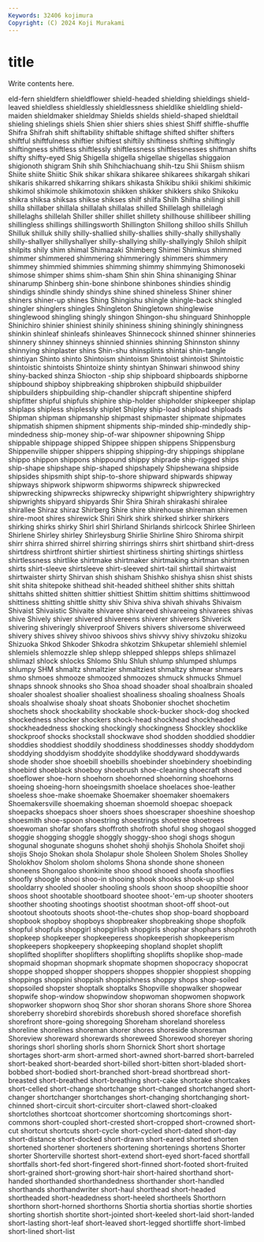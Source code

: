 ```yaml
---
Keywords: 32406 kojimura
Copyright: (C) 2024 Koji Murakami
---
```


# title

Write contents here.



eld-fern shieldfern shieldflower shield-headed shielding shieldings shield-leaved shieldless shieldlessly shieldlessness
shieldlike shieldling shield-maiden shieldmaker shieldmay Shields shields shield-shaped shieldtail shieling
shielings shiels Shien shier shiers shies shiest Shiff shiffle-shuffle Shifra
Shifrah shift shiftability shiftable shiftage shifted shifter shifters shiftful shiftfulness
shiftier shiftiest shiftily shiftiness shifting shiftingly shiftingness shiftless shiftlessly shiftlessness
shiftlessnesses shiftman shifts shifty shifty-eyed Shig Shigella shigella shigellae shigellas
shiggaion shigionoth shigram Shih shih Shihchiachuang shih-tzu Shii Shiism shiism
Shiite shiite Shiitic Shik shikar shikara shikaree shikarees shikargah shikari
shikaris shikarred shikarring shikars shikasta Shikibu shikii shikimi shikimic shikimol
shikimole shikimotoxin shikken shikker shikkers shiko Shikoku shikra shiksa shiksas
shikse shikses shilf shilfa Shilh Shilha shilingi shill shilla shillaber
shillala shillalah shillalas shilled Shillelagh shillelagh shillelaghs shillelah Shiller shiller
shillet shillety shillhouse shillibeer shilling shillingless shillings shillingsworth Shillington Shillong
shilloo shills Shilluh Shilluk shilluk shilly shilly-shallied shilly-shallies shilly-shally shillyshally
shilly-shallyer shillyshallyer shilly-shallying shilly-shallyingly Shiloh shilpit shilpits shily shim shimal
Shimazaki Shimberg Shimei Shimkus shimmed shimmer shimmered shimmering shimmeringly shimmers
shimmery shimmey shimmied shimmies shimming shimmy shimmying Shimonoseki shimose shimper
shims shim-sham Shin shin Shina shinaniging Shinar shinarump Shinberg shin-bone
shinbone shinbones shindies shindig shindigs shindle shindy shindys shine shined
shineless Shiner shiner shiners shiner-up shines Shing Shingishu shingle shingle-back
shingled shingler shinglers shingles Shingleton Shingletown shinglewise shinglewood shingling shingly
shingon Shingon-shu shinguard Shinhopple Shinichiro shinier shiniest shinily shininess shining
shiningly shiningness shinkin shinleaf shinleafs shinleaves Shinnecock shinned shinner shinneries
shinnery shinney shinneys shinnied shinnies shinning Shinnston shinny shinnying shinplaster
shins Shin-shu shinsplints shintai shin-tangle shintiyan Shinto shinto Shintoism shintoism
Shintoist shintoist Shintoistic shintoistic shintoists Shintoize shinty shintyan Shinwari shinwood
shiny shiny-backed shinza Shiocton -ship ship shipboard shipboards shipborne shipbound
shipboy shipbreaking shipbroken shipbuild shipbuilder shipbuilders shipbuilding ship-chandler shipcraft shipentine
shipferd shipfitter shipful shipfuls shiphire ship-holder shipholder shipkeeper shiplap shiplaps
shipless shiplessly shiplet Shipley ship-load shipload shiploads Shipman shipman shipmanship
shipmast shipmaster shipmate shipmates shipmatish shipmen shipment shipments ship-minded ship-mindedly
ship-mindedness ship-money ship-of-war shipowner shipowning Shipp shippable shippage shipped Shippee
shippen shippens Shippensburg Shippenville shipper shippers shipping shipping-dry shippings shipplane
shippo shippon shippons shippound shippy shiprade ship-rigged ships ship-shape shipshape
ship-shaped shipshapely Shipshewana shipside shipsides shipsmith shipt ship-to-shore shipward shipwards
shipway shipways shipwork shipworm shipworms shipwreck shipwrecked shipwrecking shipwrecks shipwrecky
shipwright shipwrightery shipwrightry shipwrights shipyard shipyards Shir Shira Shirah shirakashi
shiralee shirallee Shiraz shiraz Shirberg Shire shire shirehouse shireman shiremen
shire-moot shires shirewick Shiri Shirk shirk shirked shirker shirkers shirking
shirks shirky Shirl shirl Shirland Shirlands shirlcock Shirlee Shirleen Shirlene
Shirley shirley Shirleysburg Shirlie Shirline Shiro Shiroma shirpit shirr shirra
shirred shirrel shirring shirrings shirrs shirt shirtband shirt-dress shirtdress shirtfront
shirtier shirtiest shirtiness shirting shirtings shirtless shirtlessness shirtlike shirtmake shirtmaker
shirtmaking shirtman shirtmen shirts shirt-sleeve shirtsleeve shirt-sleeved shirt-tail shirttail shirtwaist
shirtwaister shirty Shirvan shish shisham Shishko shishya shisn shist shists
shit shita shitepoke shithead shit-headed shitheel shither shits shittah shittahs
shitted shitten shittier shittiest Shittim shittim shittims shittimwood shittiness shitting
shittle shitty shiv Shiva shiva shivah shivahs Shivaism Shivaist Shivaistic
Shivaite shivaree shivareed shivareeing shivarees shivas shive Shively shiver shivered
shivereens shiverer shiverers Shiverick shivering shiveringly shiverproof Shivers shivers shiversome
shiverweed shivery shives shivey shivoo shivoos shivs shivvy shivy shivzoku
shizoku Shizuoka Shkod Shkoder Shkodra shkotzim Shkupetar shlemiehl shlemiel shlemiels
shlemozzle shlep shlepp shlepped shlepps shleps shlimazel shlimazl shlock shlocks
Shlomo Shlu Shluh shlump shlumped shlumps shlumpy SHM shmaltz shmaltzier
shmaltziest shmaltzy shmear shmears shmo shmoes shmooze shmoozed shmoozes shmuck
shmucks Shmuel shnaps shnook shnooks sho Shoa shoad shoader shoal
shoalbrain shoaled shoaler shoalest shoalier shoaliest shoaliness shoaling shoalness Shoals
shoals shoalwise shoaly shoat shoats Shobonier shochet shochetim shochets shock
shockability shockable shock-bucker shock-dog shocked shockedness shocker shockers shock-head shockhead
shockheaded shockheadedness shocking shockingly shockingness Shockley shocklike shockproof shocks shockstall
shockwave shod shodden shoddied shoddier shoddies shoddiest shoddily shoddiness shoddinesses
shoddy shoddydom shoddying shoddyism shoddyite shoddylike shoddyward shoddywards shode shoder
shoe shoebill shoebills shoebinder shoebindery shoebinding shoebird shoeblack shoeboy shoebrush
shoe-cleaning shoecraft shoed shoeflower shoe-horn shoehorn shoehorned shoehorning shoehorns shoeing
shoeing-horn shoeingsmith shoelace shoelaces shoe-leather shoeless shoe-make shoemake Shoemaker shoemaker
shoemakers Shoemakersville shoemaking shoeman shoemold shoepac shoepack shoepacks shoepacs shoer
shoers shoes shoescraper shoeshine shoeshop shoesmith shoe-spoon shoestring shoestrings shoetree
shoetrees shoewoman shofar shofars shoffroth shofroth shoful shog shogaol shogged
shoggie shogging shoggle shoggly shoggy-shoo shogi shogs shogun shogunal shogunate
shoguns shohet shohji shohjis Shohola Shoifet shoji shojis Shojo Shokan
shola Sholapur shole Sholeen Sholem Sholes Sholley Sholokhov Sholom sholom
sholoms Shona shonde shone shoneen shoneens Shongaloo shonkinite shoo shood
shooed shoofa shooflies shoofly shoogle shooi shoo-in shooing shook shooks
shook-up shool shooldarry shooled shooler shooling shools shoon shoop shoopiltie
shoor shoos shoot shootable shootboard shootee shoot-'em-up shooter shooters shoother
shooting shootings shootist shootman shoot-off shoot-out shootout shootouts shoots shoot-the-chutes
shop shop-board shopboard shopbook shopboy shopboys shopbreaker shopbreaking shope shopfolk
shopful shopfuls shopgirl shopgirlish shopgirls shophar shophars shophroth shopkeep shopkeeper
shopkeeperess shopkeeperish shopkeeperism shopkeepers shopkeepery shopkeeping shopland shoplet shoplift shoplifted
shoplifter shoplifters shoplifting shoplifts shoplike shop-made shopmaid shopman shopmark shopmate
shopmen shopocracy shopocrat shoppe shopped shopper shoppers shoppes shoppier shoppiest
shopping shoppings shoppini shoppish shoppishness shoppy shops shop-soiled shopsoiled shopster
shoptalk shoptalks Shopville shopwalker shopwear shopwife shop-window shopwindow shopwoman shopwomen
shopwork shopworker shopworn shoq Shor shor shoran shorans Shore shore
Shorea shoreberry shorebird shorebirds shorebush shored shoreface shorefish shorefront shore-going
shoregoing Shoreham shoreland shoreless shoreline shorelines shoreman shorer shores shoreside
shoresman Shoreview shoreward shorewards shoreweed Shorewood shoreyer shoring shorings shorl
shorling shorls shorn Shornick Short short shortage shortages short-arm short-armed
short-awned short-barred short-barreled short-beaked short-bearded short-billed short-bitten short-bladed short-bobbed short-bodied
short-branched short-bread shortbread short-breasted short-breathed short-breathing short-cake shortcake shortcakes short-celled
short-change shortchange short-changed shortchanged short-changer shortchanger shortchanges short-changing shortchanging short-chinned
short-circuit short-circuiter short-clawed short-cloaked shortclothes shortcoat shortcomer shortcoming shortcomings short-commons
short-coupled short-crested short-cropped short-crowned short-cut shortcut shortcuts short-cycle short-cycled short-dated
short-day short-distance short-docked short-drawn short-eared shorted shorten shortened shortener shorteners
shortening shortenings shortens Shorter shorter Shorterville shortest short-extend short-eyed short-faced
shortfall shortfalls short-fed short-fingered short-finned short-footed short-fruited short-grained short-growing short-hair
short-haired shorthand short-handed shorthanded shorthandedness shorthander short-handled shorthands shorthandwriter short-haul
shorthead short-headed shortheaded short-headedness short-heeled shortheels Shorthorn shorthorn short-horned shorthorns
Shortia shortia shortias shortie shorties shorting shortish shortite short-jointed short-keeled
short-laid short-landed short-lasting short-leaf short-leaved short-legged shortliffe short-limbed short-lined short-list
